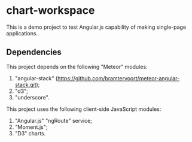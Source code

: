 chart-workspace
===============

This is a demo project to test Angular.js capability of making single-page applications.

Dependencies
------------

This project depends on the following "Meteor" modules:

  1.  "angular-stack" (https://github.com/bramtervoort/meteor-angular-stack.git);
  2.  "d3";
  3.  "underscore".

This project uses the following client-side JavaScript modules:

  1.  "Angular.js" "ngRoute" service;
  2.  "Moment.js";
  3.  "D3" charts.

